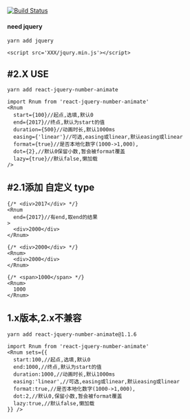 [![Build Status](https://travis-ci.org/moiamoia/react-jquery-number-animate.svg?branch=master)](https://travis-ci.org/moiamoia/react-jquery-number-animate)

#### need jquery
`yarn add jquery`

`<script src='XXX/jqury.min.js'></script>`


## #2.X USE
`yarn add react-jquery-number-animate`

```
import Rnum from 'react-jquery-number-animate'
<Rnum
  start={100}//起点,选填,默认0
  end={2017}//终点,默认为start的值
  duration={500}//动画时长,默认1000ms
  easing={'linear'}//可选,easing或linear,默认easing或linear
  format={true}//是否本地化数字(1000->1,000),
  dot={2},//默认0保留小数,暂会被format覆盖
  lazy={true}//默认false,懒加载
/>
```

## #2.1添加 自定义 type
```
{/* <div>2017</div> */}
<Rnum
  end={2017}//有end,取end的结果
>
  <div>2000</div>
</Rnum>
```
```
{/* <div>2000</div> */}
<Rnum>
  <div>2000</div>
</Rnum>
```
```
{/* <span>1000</span> */}
<Rnum>
  1000
</Rnum>
```


## 1.x版本,2.x不兼容
`yarn add react-jquery-number-animate@1.1.6`
```
import Rnum from 'react-jquery-number-animate'
<Rnum sets={{
  start:100,//起点,选填,默认0
  end:1000,//终点,默认为start的值
  duration:1000,//动画时长,默认1000ms
  easing:'linear',//可选,easing或linear,默认easing或linear
  format:true,//是否本地化数字(1000->1,000),
  dot:2,//默认0,保留小数,暂会被format覆盖
  lazy:true,//默认false,懒加载
}} />
```

